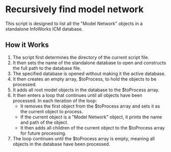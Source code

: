 # Recursively find model network

This script is designed to list all the "Model Network" objects in a standalone InfoWorks ICM database.

## How it Works

1. The script first determines the directory of the current script file.
2. It then sets the name of the standalone database to open and constructs the full path to the database file.
3. The specified database is opened without making it the active database.
4. It then creates an empty array, $toProcess, to hold the objects to be processed.
5. It adds all root model objects in the database to the $toProcess array.
6. It then enters a loop that continues until all objects have been processed. In each iteration of the loop:
    - It removes the first object from the $toProcess array and sets it as the current object to process.
    - If the current object is a "Model Network" object, it prints the name and path of the object.
    - It then adds all children of the current object to the $toProcess array for future processing.
7. The loop continues until the $toProcess array is empty, meaning all objects in the database have been processed.

